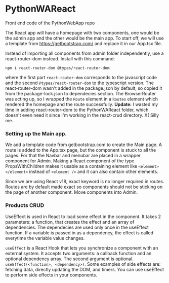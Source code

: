 # PythonWAReact
Front end code of the PythonWebApp repo


The React app will have a homepage with two components, one would be the admin app and the other would be the main app.
To start off, we will use a template from https://getbootstrap.com/ and replace it in our App.tsx file.

Instead of importing all components from admin folder independently, use a react-router-dom instead. Install with this command:
```
npm i react-router-dom @types/react-router-dom
```

where the first part `react-router-dom` corresponds to the javascript code and the second `@types/react-router-dom` to the typescript version.
The react-router-dom wasn't added in the package.json by default, so copied it from the package-lock.json to dependecies section. The BrowserRouter was acting up, so I wrapped the `Route` element in a `Routes` element which rendered the homepage and the route successfully. 
**Update:** I wasted my time in adding react-router-dom to the PythonWAReact folder, which doesn't even need it since I'm working in the react-crud directory. X( Silly me.

### Setting up the Main app.

We add a template code from getbootstrap.com to create the Main page. A route is added to the App.tsx page, but the component is stuck to all the pages. For that the Navbar and menubar are placed in a wrapper component for Admin. 
Making a React component of the type PropsWithChildren makes it usable as a containing element like `<element></element>` instead of `<element />` and it can also contain other elements. 

Since we are using React v18, exact keyword is no longer required in routes. Routes are by default made exact so components should not be sticking on the page of another component. Move components into Admin. 

### Products CRUD
UseEffect is used in React to load some effect in the component. It takes 2 parameters: a function, that creates the effect and an array of dependencies. The dependecies are used only once in the useEffect function. If a variable is passed in as a dependency, the effect is called everytime the variable value changes.

`useEffect` is a React Hook that lets you synchronize a component with an external system. It accepts two arguments: a callback function and an optional dependency array. The second argument is optional. `useEffect(<function>, <dependency>)`. Some examples of side effects are: fetching data, directly updating the DOM, and timers. You can use useEffect to perform side effects in your components. 
